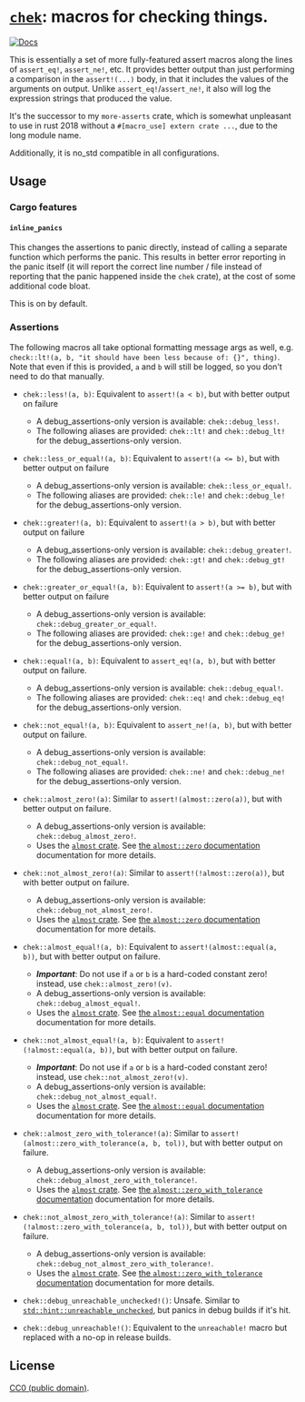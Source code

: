 # [`chek`](https://crates.io/crates/chek): macros for checking things.

[![Docs](https://docs.rs/chek/badge.svg)](https://docs.rs/chek)

This is essentially a set of more fully-featured assert macros along the lines
of `assert_eq!`, `assert_ne!`, etc. It provides better output than just
performing a comparison in the `assert!(...)` body, in that it includes the
values of the arguments on output. Unlike `assert_eq!`/`assert_ne!`, it also
will log the expression strings that produced the value.

It's the successor to my `more-asserts` crate, which is somewhat unpleasant to use
in rust 2018 without a `#[macro_use] extern crate ...`, due to the long module name.

Additionally, it is no_std compatible in all configurations.

## Usage

### Cargo features

#### `inline_panics`
This changes the assertions to panic directly, instead of calling a separate
function which performs the panic. This results in better error reporting in the
panic itself (it will report the correct line number / file instead of reporting
that the panic happened inside the `chek` crate), at the cost of some additional
code bloat.

This is on by default.

### Assertions

The following macros all take optional formatting message args as well, e.g.
`check::lt!(a, b, "it should have been less because of: {}", thing)`. Note that
even if this is provided, `a` and `b` will still be logged, so you don't need to
do that manually.

- `chek::less!(a, b)`: Equivalent to `assert!(a < b)`, but with better output on failure
    - A debug_assertions-only version is available: `chek::debug_less!`.
    - The following aliases are provided: `chek::lt!` and `chek::debug_lt!` for the debug_assertions-only version.

- `chek::less_or_equal!(a, b)`: Equivalent to `assert!(a <= b)`, but with better output on failure
    - A debug_assertions-only version is available: `chek::less_or_equal!`.
    - The following aliases are provided: `chek::le!` and `chek::debug_le!` for the debug_assertions-only version.

- `chek::greater!(a, b)`: Equivalent to `assert!(a > b)`, but with better output on failure
    - A debug_assertions-only version is available: `chek::debug_greater!`.
    - The following aliases are provided: `chek::gt!` and `chek::debug_gt!` for the debug_assertions-only version.

- `chek::greater_or_equal!(a, b)`: Equivalent to `assert!(a >= b)`, but with better output on failure
    - A debug_assertions-only version is available: `chek::debug_greater_or_equal!`.
    - The following aliases are provided: `chek::ge!` and `chek::debug_ge!` for the debug_assertions-only version.

- `chek::equal!(a, b)`: Equivalent to `assert_eq!(a, b)`, but with better output on failure.
    - A debug_assertions-only version is available: `chek::debug_equal!`.
    - The following aliases are provided: `chek::eq!` and `chek::debug_eq!` for the debug_assertions-only version.

- `chek::not_equal!(a, b)`: Equivalent to `assert_ne!(a, b)`, but with better output on failure.
    - A debug_assertions-only version is available: `chek::debug_not_equal!`.
    - The following aliases are provided: `chek::ne!` and `chek::debug_ne!` for the debug_assertions-only version.

- `chek::almost_zero!(a)`: Similar to `assert!(almost::zero(a))`, but with better output on failure.
    - A debug_assertions-only version is available: `chek::debug_almost_zero!`.
    - Uses the [`almost` crate](https://crates.io/crates/almost). See [the `almost::zero` documentation](https://docs.rs/almost/%2a/almost/fn.zero.html) documentation for more details.

- `chek::not_almost_zero!(a)`: Similar to `assert!(!almost::zero(a))`, but with better output on failure.
    - A debug_assertions-only version is available: `chek::debug_not_almost_zero!`.
    - Uses the [`almost` crate](https://crates.io/crates/almost). See [the `almost::zero` documentation](https://docs.rs/almost/%2a/almost/fn.zero.html) documentation for more details.

- `chek::almost_equal!(a, b)`: Equivalent to `assert!(almost::equal(a, b))`, but with better output on failure.
    - **_Important_**: Do not use if `a` or `b` is a hard-coded constant zero! instead, use `chek::almost_zero!(v)`.
    - A debug_assertions-only version is available: `chek::debug_almost_equal!`.
    - Uses the [`almost` crate](https://crates.io/crates/almost). See [the `almost::equal` documentation](https://docs.rs/almost/%2a/almost/fn.equal.html) documentation for more details.

- `chek::not_almost_equal!(a, b)`: Equivalent to `assert!(!almost::equal(a, b))`, but with better output on failure.
    - **_Important_**: Do not use if `a` or `b` is a hard-coded constant zero! instead, use `chek::not_almost_zero!(v)`.
    - A debug_assertions-only version is available: `chek::debug_not_almost_equal!`.
    - Uses the [`almost` crate](https://crates.io/crates/almost). See [the `almost::equal` documentation](https://docs.rs/almost/%2a/almost/fn.equal.html) documentation for more details.

- `chek::almost_zero_with_tolerance!(a)`: Similar to `assert!(almost::zero_with_tolerance(a, b, tol))`, but with better output on failure.
    - A debug_assertions-only version is available: `chek::debug_almost_zero_with_tolerance!`.
    - Uses the [`almost` crate](https://crates.io/crates/almost). See [the `almost::zero_with_tolerance` documentation](https://docs.rs/almost/%2a/almost/fn.zero_with_tolerance.html) documentation for more details.

- `chek::not_almost_zero_with_tolerance!(a)`: Similar to `assert!(!almost::zero_with_tolerance(a, b, tol))`, but with better output on failure.
    - A debug_assertions-only version is available: `chek::debug_not_almost_zero_with_tolerance!`.
    - Uses the [`almost` crate](https://crates.io/crates/almost). See [the `almost::zero_with_tolerance` documentation](https://docs.rs/almost/%2a/almost/fn.zero_with_tolerance.html) documentation for more details.

- `chek::debug_unreachable_unchecked!()`: Unsafe. Similar to [`std::hint::unreachable_unchecked`](https://doc.rust-lang.org/stable/std/hint/fn.unreachable_unchecked.html), but panics in debug builds if it's hit.

- `chek::debug_unreachable!()`: Equivalent to the `unreachable!` macro but replaced with a no-op in release builds.

## License

[CC0 (public domain)](https://creativecommons.org/publicdomain/zero/1.0/).
